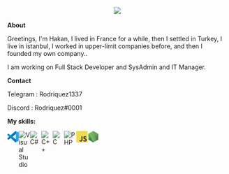 <p align="center">
<img src="https://i.imgur.com/iZCwFPz.gif" />
</p>

<p><strong>About</strong></p>
<p>Greetings, I'm Hakan, I lived in France for a while, then I settled in Turkey, I live in istanbul, I worked in upper-limit companies before, and then I founded my own company..</p>
<p>I am working on Full Stack Developer and SysAdmin and IT Manager.</p>

<p><strong>Contact</strong></p>
<p>Telegram : Rodriquez1337</p>
<p>Discord : Rodriquez#0001</p>

<p><strong>My skills:</strong></p>
  <p align="center">
  <p><a target="_blank" rel="noopener noreferrer" href="https://raw.githubusercontent.com/github/explore/80688e429a7d4ef2fca1e82350fe8e3517d3494d/topics/visual-studio-code/visual-studio-code.png"><img align="left" alt="Visual Studio Code" width="26px" src="https://raw.githubusercontent.com/github/explore/80688e429a7d4ef2fca1e82350fe8e3517d3494d/topics/visual-studio-code/visual-studio-code.png" style="max-width:100%;"></a></p>
<p><a target="_blank" rel="noopener noreferrer" href="https://camo.githubusercontent.com/fb491a709379e205efd167d7592ef07047d7682bd315891c5add5d4af99bd13b/68747470733a2f2f6d656469612e646973636f72646170702e6e65742f6174746163686d656e74732f3835363238343639313531343339323537372f3837303939333638313832303238363938362f3132303070782d56697375616c5f53747564696f5f49636f6e5f323031392e706e673f77696474683d333930266865696768743d333930"><img align="left" alt="Visual Studio" width="26px" src="https://camo.githubusercontent.com/fb491a709379e205efd167d7592ef07047d7682bd315891c5add5d4af99bd13b/68747470733a2f2f6d656469612e646973636f72646170702e6e65742f6174746163686d656e74732f3835363238343639313531343339323537372f3837303939333638313832303238363938362f3132303070782d56697375616c5f53747564696f5f49636f6e5f323031392e706e673f77696474683d333930266865696768743d333930" data-canonical-src="https://media.discordapp.net/attachments/856284691514392577/870993681820286986/1200px-Visual_Studio_Icon_2019.png?width=390&amp;height=390" style="max-width:100%;"></a></p>
<p><a target="_blank" rel="noopener noreferrer" href="https://camo.githubusercontent.com/61670b186f3a7f08fa920494b4202dfc0b81fd6b821be4f70866b41d37ad4ecb/68747470733a2f2f6d656469612e646973636f72646170702e6e65742f6174746163686d656e74732f3835363238343639313531343339323537372f3837303939353537353231333033313437342f632d73686172702d632d6c6f676f2d303246313737313442412d7365656b6c6f676f2e706e67"><img align="left" alt="C#" width="26px" src="https://camo.githubusercontent.com/61670b186f3a7f08fa920494b4202dfc0b81fd6b821be4f70866b41d37ad4ecb/68747470733a2f2f6d656469612e646973636f72646170702e6e65742f6174746163686d656e74732f3835363238343639313531343339323537372f3837303939353537353231333033313437342f632d73686172702d632d6c6f676f2d303246313737313442412d7365656b6c6f676f2e706e67" data-canonical-src="https://media.discordapp.net/attachments/856284691514392577/870995575213031474/c-sharp-c-logo-02F17714BA-seeklogo.png" style="max-width:100%;"></a></p>
<p><a target="_blank" rel="noopener noreferrer" href="https://camo.githubusercontent.com/f1675ec6b83e4793922d2295f515d211bf5b0f32119197018b8986b97ab17ee9/68747470733a2f2f6d656469612e646973636f72646170702e6e65742f6174746163686d656e74732f3835363238343639313531343339323537372f3837303939323538343133373338383039322f696e6469722e706e67"><img align="left" alt="C++" width="26px" src="https://camo.githubusercontent.com/f1675ec6b83e4793922d2295f515d211bf5b0f32119197018b8986b97ab17ee9/68747470733a2f2f6d656469612e646973636f72646170702e6e65742f6174746163686d656e74732f3835363238343639313531343339323537372f3837303939323538343133373338383039322f696e6469722e706e67" data-canonical-src="https://media.discordapp.net/attachments/856284691514392577/870992584137388092/indir.png" style="max-width:100%;"></a></p>
<p><a target="_blank" rel="noopener noreferrer" href="https://camo.githubusercontent.com/e1797a2d8f8306868701e17a0d2c93e7841631b4570517dd56d57937a64c7fd8/68747470733a2f2f6d656469612e646973636f72646170702e6e65742f6174746163686d656e74732f3835363238343639313531343339323537372f3837303939353332383338323431383936352f696e6469725f332e706e67"><img align="left" alt="C" width="26px" src="https://camo.githubusercontent.com/e1797a2d8f8306868701e17a0d2c93e7841631b4570517dd56d57937a64c7fd8/68747470733a2f2f6d656469612e646973636f72646170702e6e65742f6174746163686d656e74732f3835363238343639313531343339323537372f3837303939353332383338323431383936352f696e6469725f332e706e67" data-canonical-src="https://media.discordapp.net/attachments/856284691514392577/870995328382418965/indir_3.png" style="max-width:100%;"></a></p>
<p><a target="_blank" rel="noopener noreferrer" href="https://camo.githubusercontent.com/15251341d50d60de9ff513e7eba39efff4f3177cb6e7693613b9f07e8b406112/68747470733a2f2f6d656469612e646973636f72646170702e6e65742f6174746163686d656e74732f3835363238343639313531343339323537372f3837303939353133303931343538363632342f696e6469725f322e706e67"><img align="left" alt="PHP" width="28px" src="https://camo.githubusercontent.com/15251341d50d60de9ff513e7eba39efff4f3177cb6e7693613b9f07e8b406112/68747470733a2f2f6d656469612e646973636f72646170702e6e65742f6174746163686d656e74732f3835363238343639313531343339323537372f3837303939353133303931343538363632342f696e6469725f322e706e67" data-canonical-src="https://media.discordapp.net/attachments/856284691514392577/870995130914586624/indir_2.png" style="max-width:100%;"></a></p>
<p><a target="_blank" rel="noopener noreferrer" href="https://raw.githubusercontent.com/github/explore/80688e429a7d4ef2fca1e82350fe8e3517d3494d/topics/javascript/javascript.png"><img align="left" alt="JavaScript" width="26px" src="https://raw.githubusercontent.com/github/explore/80688e429a7d4ef2fca1e82350fe8e3517d3494d/topics/javascript/javascript.png" style="max-width:100%;"></a></p>
<p><a target="_blank" rel="noopener noreferrer" href="https://raw.githubusercontent.com/github/explore/80688e429a7d4ef2fca1e82350fe8e3517d3494d/topics/nodejs/nodejs.png"><img align="left" alt="Node.js" width="26px" src="https://raw.githubusercontent.com/github/explore/80688e429a7d4ef2fca1e82350fe8e3517d3494d/topics/nodejs/nodejs.png" style="max-width:100%;"></a></p>

